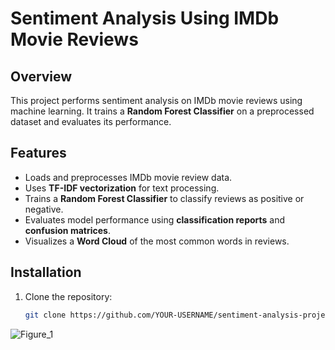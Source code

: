 # Sentiment Analysis Using IMDb Movie Reviews

## Overview
This project performs sentiment analysis on IMDb movie reviews using machine learning. It trains a **Random Forest Classifier** on a preprocessed dataset and evaluates its performance.

## Features
- Loads and preprocesses IMDb movie review data.
- Uses **TF-IDF vectorization** for text processing.
- Trains a **Random Forest Classifier** to classify reviews as positive or negative.
- Evaluates model performance using **classification reports** and **confusion matrices**.
- Visualizes a **Word Cloud** of the most common words in reviews.

## Installation
1. Clone the repository:
   ```sh
   git clone https://github.com/YOUR-USERNAME/sentiment-analysis-project.git
![Figure_1](https://github.com/user-attachments/assets/6ad3a660-b875-493b-8ca2-4080e7165739)
